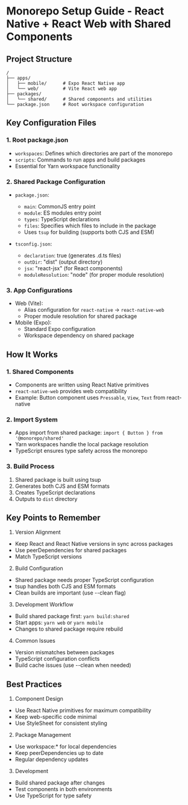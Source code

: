# Monorepo Setup Guide - React Native + React Web with Shared Components

## Project Structure
```
/
├── apps/
│   ├── mobile/      # Expo React Native app
│   └── web/         # Vite React web app
├── packages/
│   └── shared/      # Shared components and utilities
└── package.json     # Root workspace configuration
```

## Key Configuration Files

### 1. Root package.json
- `workspaces`: Defines which directories are part of the monorepo
- `scripts`: Commands to run apps and build packages
- Essential for Yarn workspace functionality

### 2. Shared Package Configuration
- `package.json`:
  - `main`: CommonJS entry point
  - `module`: ES modules entry point
  - `types`: TypeScript declarations
  - `files`: Specifies which files to include in the package
  - Uses `tsup` for building (supports both CJS and ESM)

- `tsconfig.json`:
  - `declaration`: true (generates .d.ts files)
  - `outDir`: "dist" (output directory)
  - `jsx`: "react-jsx" (for React components)
  - `moduleResolution`: "node" (for proper module resolution)

### 3. App Configurations
- Web (Vite):
  - Alias configuration for `react-native` → `react-native-web`
  - Proper module resolution for shared package
- Mobile (Expo):
  - Standard Expo configuration
  - Workspace dependency on shared package

## How It Works

### 1. Shared Components
- Components are written using React Native primitives
- `react-native-web` provides web compatibility
- Example: Button component uses `Pressable`, `View`, `Text` from react-native

### 2. Import System
- Apps import from shared package: `import { Button } from '@monorepo/shared'`
- Yarn workspaces handle the local package resolution
- TypeScript ensures type safety across the monorepo

### 3. Build Process
1. Shared package is built using tsup
2. Generates both CJS and ESM formats
3. Creates TypeScript declarations
4. Outputs to `dist` directory

## Key Points to Remember

1. Version Alignment
- Keep React and React Native versions in sync across packages
- Use peerDependencies for shared packages
- Match TypeScript versions

2. Build Configuration
- Shared package needs proper TypeScript configuration
- tsup handles both CJS and ESM formats
- Clean builds are important (use --clean flag)

3. Development Workflow
- Build shared package first: `yarn build:shared`
- Start apps: `yarn web` or `yarn mobile`
- Changes to shared package require rebuild

4. Common Issues
- Version mismatches between packages
- TypeScript configuration conflicts
- Build cache issues (use --clean when needed)

## Best Practices

1. Component Design
- Use React Native primitives for maximum compatibility
- Keep web-specific code minimal
- Use StyleSheet for consistent styling

2. Package Management
- Use workspace:* for local dependencies
- Keep peerDependencies up to date
- Regular dependency updates

3. Development
- Build shared package after changes
- Test components in both environments
- Use TypeScript for type safety
